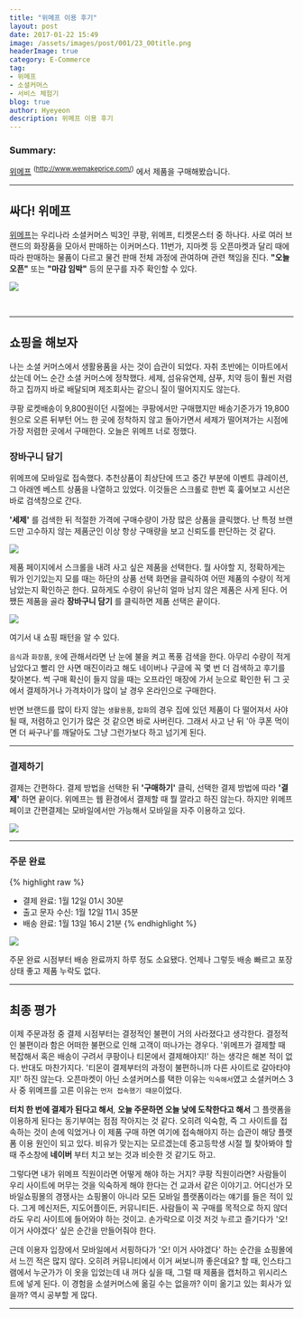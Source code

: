 ```yaml
---
title: "위메프 이용 후기"
layout: post
date: 2017-01-22 15:49
image: /assets/images/post/001/23_00title.png
headerImage: true
category: E-Commerce
tag:
- 위메프
- 소셜커머스
- 서비스 체험기
blog: true
author: Hyeyeon
description: 위메프 이용 후기
---
```


### Summary:

[위메프](http://www.wemakeprice.com/) <sup>(http://www.wemakeprice.com/)</sup> 에서 제품을 구매해봤습니다.

---



## 싸다! 위메프

[위메프](http://www.wemakeprice.com/)는 우리나라 소셜커머스 빅3인 쿠팡, 위메프, 티켓몬스터 중 하나다. 사로 여러 브랜드의 화장품을 모아서 판매하는 이커머스다. 11번가, 지마켓 등 오픈마켓과 달리 때에 따라 판매하는 물품이 다르고 물건 판매 전체 과정에 관여하며 관련 책임을 진다. **"오늘 오픈"** 또는 **"마감 임박"** 등의 문구를 자주 확인할 수 있다.

![](/assets/images/post/001/23_01.png)

<br>

---

## 쇼핑을 해보자

나는 소셜 커머스에서 생활용품을 사는 것이 습관이 되었다. 자취 초반에는 이마트에서 샀는데 어느 순간 소셜 커머스에 정착했다. 세제, 섬유유연제, 샴푸, 치약 등이 훨씬 저렴하고 집까지 바로 배달되며 제조회사는 같으니 질이 떨어지지도 않는다.

쿠팡 로켓배송이 9,800원이던 시절에는 쿠팡에서만 구매했지만 배송기준가가 19,800원으로 오른 뒤부턴 어느 한 곳에 정착하지 않고 돌아가면서 세제가 떨어져가는 시점에 가장 저렴한 곳에서 구매한다. 오늘은 위메프 너로 정했다.

### 장바구니 담기

위메프에 모바일로 접속했다. 추천상품이 최상단에 뜨고 중간 부분에 이벤트 큐레이션, 그 아래엔 베스트 상품을 나열하고 있었다. 이것들은 스크롤로 한번 훅 훑어보고 시선은 바로 검색창으로 간다.

**'세제'** 를 검색한 뒤 적절한 가격에 구매수량이 가장 많은 상품을 클릭했다. 난 특정 브랜드만 고수하지 않는 제품군인 이상 항상 구매량을 보고 신뢰도를 판단하는 것 같다.

![](/assets/images/post/001/23_02.png)

제품 페이지에서 스크롤을 내려 사고 싶은 제품을 선택한다. 뭘 사야할 지, 정확하게는 뭐가 인기있는지 모를 때는 하단의 상품 선택 화면을 클릭하여 어떤 제품의 수량이 적게 남았는지 확인하곤 한다. 묘하게도 수량이 유난히 얼마 남지 않은 제품은 사게 된다. 어쨌든 제품을 골라 **장바구니 담기** 를 클릭하면 제품 선택은 끝이다.

![](/assets/images/post/001/23_03.png)

여기서 내 쇼핑 패턴을 알 수 있다.

`음식`과 `화장품`, `옷`에 관해서라면 난 눈에 불을 켜고 폭풍 검색을 한다. 아무리 수량이 적게 남았다고 빨리 안 사면 매진이라고 해도 네이버나 구글에 꼭 몇 번 더 검색하고 후기를 찾아본다. 썩 구매 확신이 들지 않을 때는 오프라인 매장에 가서 눈으로 확인한 뒤 그 곳에서 결제하거나 가격차이가 많이 날 경우 온라인으로 구매한다.

반면 브랜드를 많이 타지 않는 `생활용품`, `잡화`의 경우 집에 있던 제품이 다 떨어져서 사야 될 때, 저렴하고 인기가 많은 것 같으면 바로 사버린다. 그래서 사고 난 뒤 '아 쿠폰 먹이면 더 싸구나'를 깨달아도 그냥 그런가보다 하고 넘기게 된다.

---

### 결제하기

결제는 간편하다. 결제 방법을 선택한 뒤 **'구매하기'** 클릭, 선택한 결제 방법에 따라 **'결제'** 하면 끝이다. 위메프는 웹 환경에서 결제할 때 뭘 깔라고 하진 않는다. 하지만 위메프 페이코 간편결제는 모바일에서만 가능해서 모바일을 자주 이용하고 있다.

![](/assets/images/post/001/23_04.png)

---

### 주문 완료

{% highlight raw %}
* 결제 완료: 1월 12일 01시 30분
* 출고 문자 수신: 1월 12일 11시 35분
* 배송 완료: 1월 13일 16시 21분
{% endhighlight %}

![](/assets/images/post/001/23_05.png)

주문 완료 시점부터 배송 완료까지 하루 정도 소요됐다. 언제나 그렇듯 배송 빠르고 포장상태 좋고 제품 누락도 없다.

---

## 최종 평가

이제 주문과정 중 결제 시점부터는 결정적인 불편이 거의 사라졌다고 생각한다. 결정적인 불편이라 함은 어떠한 불편으로 인해 고객이 떠나가는 경우다. '위메프가 결제할 때 복잡해서 혹은 배송이 구려서 쿠팡이나 티몬에서 결제해야지!' 하는 생각은 해본 적이 없다. 반대도 마찬가지다. '티몬이 결제부터의 과정이 불편하니까 다른 사이트로 갈아타야지!' 하진 않는다. 오픈마켓이 아닌 소셜커머스를 택한 이유는 `익숙해서`였고 소셜커머스 3사 중 위메프를 고른 이유는 `먼저 접속했기 때문`이었다.

**터치 한 번에 결제가 된다고 해서**, **오늘 주문하면 오늘 낮에 도착한다고 해서** 그 플랫폼을 이용하게 된다는 동기부여는 점점 작아지는 것 같다. 오히려 익숙함, 즉 그 사이트를 접속하는 것이 손에 익었거나 이 제품 구매 하면 여기에 접속해야지 하는 습관이 해당 플랫폼 이용 원인이 되고 있다. 비유가 맞는지는 모르겠는데 중고등학생 시절 뭘 찾아봐야 할 때 주소창에 **네이버** 부터 치고 보는 것과 비슷한 것 같기도 하고.

그렇다면 내가 위메프 직원이라면 어떻게 해야 하는 거지? 쿠팡 직원이라면? 사람들이 우리 사이트에 머무는 것을 익숙하게 해야 한다는 건 교과서 같은 이야기고. 어디선가 모바일쇼핑몰의 경쟁사는 쇼핑몰이 아니라 모든 모바일 플랫폼이라는 얘기를 들은 적이 있다. 그게 메신저든, 지도어플이든, 커뮤니티든. 사람들이 꼭 구매를 목적으로 하지 않더라도 우리 사이트에 들어와야 하는 것이고. 손가락으로 이것 저것 누르고 즐기다가 '오! 이거 사야겠다' 싶은 순간을 만들어줘야 한다.

근데 이용자 입장에서 모바일에서 서핑하다가 '오! 이거 사야겠다' 하는 순간을 쇼핑몰에서 느낀 적은 많지 않다. 오히려 커뮤니티에서 이거 써보니까 좋은데요? 할 때, 인스타그램에서 누군가가 이 옷을 입었는데 내 꺼다 싶을 때, 그럴 때 제품을 캡처하고 위시리스트에 넣게 된다. 이 경험을 소셜커머스에 옮길 수는 없을까? 이미 옮기고 있는 회사가 있을까? 역시 공부할 게 많다.

---
